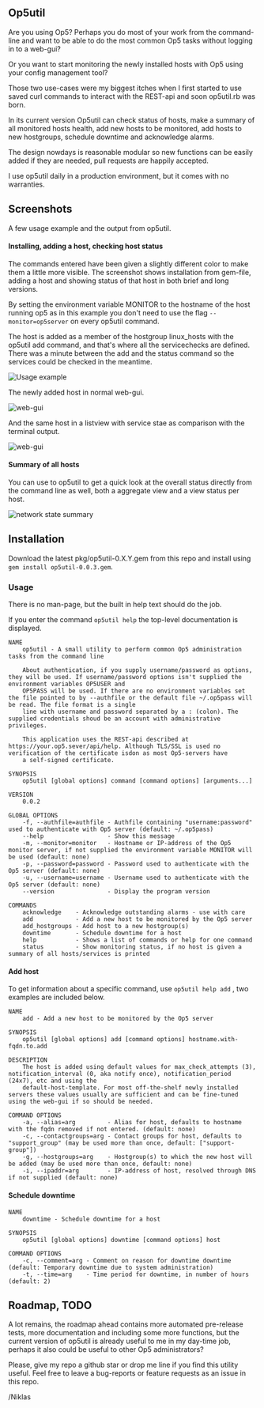 ## Op5util

Are you using Op5? Perhaps you do most of your work from the command-line
and want to be able to do the most common Op5 tasks without logging in
to a web-gui?

Or you want to start monitoring the newly installed hosts with Op5
using your config management tool?

Those two use-cases were my biggest itches when I first started to use
saved curl commands to interact with the REST-api and soon op5util.rb
was born.

In its current version Op5util can check status of hosts, make a
summary of all monitored hosts health, add new hosts to be monitored,
add hosts to new hostgroups, schedule downtime and acknowledge alarms.

The design nowdays is reasonable modular so new functions can be easily
added if they are needed, pull requests are happily accepted.

I use op5util daily in a production environment, but it comes with no
warranties.

## Screenshots

A few usage example and the output from op5util.

#### Installing, adding a host, checking host status

The commands entered have been given a slightly different color to make them a little more visible.
The screenshot shows installation from gem-file, adding a host and showing status of that host in
both brief and long versions.

By setting the environment variable MONITOR to the hostname of the host running op5 as in this
example you don't need to use the flag ```--monitor=op5server``` on every op5util command.

The host is added as a member of the hostgroup linux_hosts with the op5util add command, and
that's where all the servicechecks are defined. There was a minute between the add and the status
command so the services could be checked in the meantime.

![Usage example](https://raw.githubusercontent.com/np422/Op5util/master/screenshots/usage1_color.png)

The newly added host in normal web-gui.

![web-gui](https://raw.githubusercontent.com/np422/Op5util/master/screenshots/host_op5.png)

And the same host in a listview with service stae as comparison with the terminal output.

![web-gui](https://raw.githubusercontent.com/np422/Op5util/master/screenshots/host_op5_listview.png)

#### Summary of all hosts

You can use to op5util to get a quick look at the overall status directly from the
command line as well, both a aggregate view and a view status per host.

![network state summary](https://raw.githubusercontent.com/np422/Op5util/master/screenshots/state_summary.png)

## Installation

Download the latest pkg/op5util-0.X.Y.gem from this repo and install using ```gem install op5util-0.0.3.gem```.

### Usage

There is no man-page, but the built in help text should do the job.

If you enter the command ```op5util help``` the top-level documentation is displayed.

``` text
NAME
    op5util - A small utility to perform common Op5 administration tasks from the command line

    About authentication, if you supply username/password as options, they will be used. If username/password options isn't supplied the environment variables OP5USER and
    OP5PASS will be used. If there are no environment variables set the file pointed to by --authfile or the default file ~/.op5pass will be read. The file format is a single
    line with username and password separated by a : (colon). The supplied credentials shoud be an account with administrative privileges.

    This application uses the REST-api described at https://your.op5.sever/api/help. Although TLS/SSL is used no verification of the certificate isdon as most Op5-servers have
    a self-signed certificate.

SYNOPSIS
    op5util [global options] command [command options] [arguments...]

VERSION
    0.0.2

GLOBAL OPTIONS
    -f, --authfile=authfile - Authfile containing "username:password" used to authenticate with Op5 server (default: ~/.op5pass)
    --help                  - Show this message
    -m, --monitor=monitor   - Hostname or IP-address of the Op5 monitor server, if not supplied the environment variable MONITOR will be used (default: none)
    -p, --password=password - Password used to authenticate with the Op5 server (default: none)
    -u, --username=username - Username used to authenticate with the Op5 server (default: none)
    --version               - Display the program version

COMMANDS
    acknowledge    - Acknowledge outstanding alarms - use with care
    add            - Add a new host to be monitored by the Op5 server
    add_hostgroups - Add host to a new hostgroup(s)
    downtime       - Schedule downtime for a host
    help           - Shows a list of commands or help for one command
    status         - Show monitoring status, if no host is given a summary of all hosts/services is printed
```

#### Add host

To get information about a specific command, use ```op5util help add``` , two examples are included below.

``` text
NAME
    add - Add a new host to be monitored by the Op5 server

SYNOPSIS
    op5util [global options] add [command options] hostname.with-fqdn.to.add

DESCRIPTION
    The host is added using default values for max_check_attempts (3), notification_interval (0, aka notify once), notification_period (24x7), etc and using the
    default-host-template. For most off-the-shelf newly installed servers these values usually are sufficient and can be fine-tuned using the web-gui if so should be needed.

COMMAND OPTIONS
    -a, --alias=arg         - Alias for host, defaults to hostname with the fqdn removed if not entered. (default: none)
    -c, --contactgroups=arg - Contact groups for host, defaults to "support_group" (may be used more than once, default: ["support-group"])
    -g, --hostgroups=arg    - Hostgroup(s) to which the new host will be added (may be used more than once, default: none)
    -i, --ipaddr=arg        - IP-address of host, resolved through DNS if not supplied (default: none)
```

#### Schedule downtime

``` text
NAME
    downtime - Schedule downtime for a host

SYNOPSIS
    op5util [global options] downtime [command options] host

COMMAND OPTIONS
    -c, --comment=arg - Comment on reason for downtime downtime (default: Temporary downtime due to system administration)
    -t, --time=arg    - Time period for downtime, in number of hours (default: 2)
```

## Roadmap, TODO

A lot remains, the roadmap ahead contains more automated pre-release tests, more documentation and including some more functions, but the current version of op5util is already useful to me in my day-time job, perhaps it also could be useful to other Op5 administrators?

Please, give my repo a github star or drop me line if you find this utility useful. Feel free to leave a bug-reports or feature requests as an issue in this repo.

/Niklas
